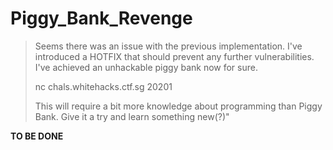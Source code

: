 # Piggy_Bank_Revenge

> Seems there was an issue with the previous implementation. I've introduced a HOTFIX that should prevent any further vulnerabilities. I've achieved an unhackable piggy bank now for sure.
>
> nc chals.whitehacks.ctf.sg 20201
>
> This will require a bit more knowledge about programming than Piggy Bank. Give it a try and learn something new(?)"

**TO BE DONE**
